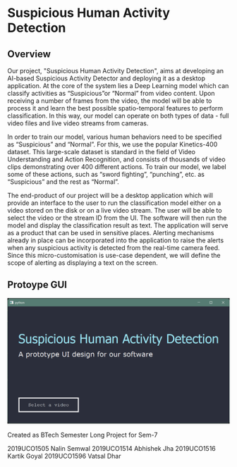 # Suspicious Human Activity Detection

## Overview

Our project, "Suspicious Human Activity Detection", aims at developing an AI-based Suspicious Activity Detector and deploying it as a desktop application. At the core of the system lies a Deep Learning model which can classify activities as “Suspicious”or “Normal” from video content. Upon receiving a number of frames from the video, the model will be able to process it and learn the best possible spatio-temporal features to perform classification. In this way, our model can operate on both types of data - full video files and live video streams from cameras.

In order to train our model, various human behaviors need to be specified as “Suspicious” and “Normal”. For this, we use the popular Kinetics-400 dataset. This large-scale dataset is standard in the field of Video Understanding and Action Recognition, and consists of thousands of video clips demonstrating over 400 different actions. To train our model, we label some of these actions, such as “sword fighting”, “punching”, etc. as “Suspicious” and the rest as “Normal”.

The end-product of our project will be a desktop application which will provide an interface to the user to run the classification model either on a video stored on the disk or on a live video stream. The user will be able to select the video or the stream ID from the UI. The software will then run the model and display the classification result as text. The application will serve as a product that can be used in sensitive places. Alerting mechanisms already in place can be incorporated into the application to raise the alerts when any suspicious activity is detected from the real-time camera feed. Since this micro-customisation is use-case dependent, we will define the scope of alerting as displaying a text on the screen.

## Protoype GUI

![Initial Screenshot of GUI](protoss.png)

Created as BTech Semester Long Project for Sem-7

2019UCO1505 Nalin Semwal
2019UCO1514 Abhishek Jha
2019UCO1516 Kartik Goyal
2019UCO1596 Vatsal Dhar
